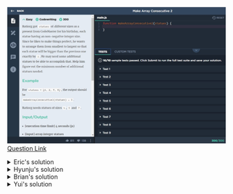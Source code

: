 ![(2019.10.19)makeArrayConsecutive2](images/(2019.10.19)makeArrayConsecutive2.jpg)
[Question Link](https://app.codesignal.com/arcade/intro/level-2/bq2XnSr5kbHqpHGJC)

<details>
<summary>Eric's solution</summary>
<p>

> ```js
>function makeArrayConsecutive2(statues) {
>  let t = statues;
>  t.sort(function(a,b){return a-b});
>  return t[t.length - 1] - t[0] - 1 - (t.length - 2);
>}
> ```
</p>
</details>

<details>
<summary>Hyunju's solution</summary>
<p>

> ```js
>function makeArrayConsecutive2(statues) {
>    statues.sort((a, b) => a - b);
>    let need = 0;
>    for(let i = 0; i < statues.length; i++){
>        while(statues[i+1] - statues[i] > 1){
>            need++;
>            statues[i]++;
>        }
>    }
>    return need;
>}
> ```
</p>
</details>

<details>
<summary>Brian's solution</summary>
<p>

> ```java
>int makeArrayConsecutive2(int[] statues) {
>    int min = statues[0];
>    int max = statues[0];
>    int NofPresents = statues.length;
>    for (int i = 1; i < NofPresents; i++){
>        if (statues[i] < min) min = statues[i];
>        if (statues[i] > max) max = statues[i];
>    }
>    return max - min + 1 - NofPresents;
>}
> ```
</p>
</details>

<details>
<summary>Yui's solution</summary>
<p>

> ```js
>function makeArrayConsecutive2(s){
> let a=s.sort(function(b,c){return b-c}), n=0;
> for(let i=a.length-1; i>0; i--) n += (a[i]-a[i-1]-1); 
> return n;
>}
> ```
</p>
</details>
